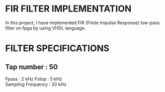 # FIR FILTER IMPLEMENTATION

In this project, I have implemented FIR (Finite Impulse Response) low-pass filter on fpga by using VHDL language. 

# FILTER SPECIFICATIONS 

## Tap number         : 50
Fpass              : 2 kHz 
Fstop              : 5 kHz  
Sampling Frequency : 20 kHz


